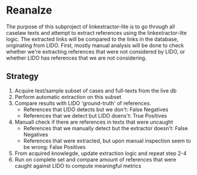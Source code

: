 # Reanalze

The purpose of this subproject of linkextractor-lite is to go through all caselaw texts and attempt to extract references using the linkextractor-lite logic. The extracted links will be compared to the links in the database, originating from LIDO. First, mostly manual analysis will be done to check whether we're extracting references that were not considered by LIDO, or whether LIDO has references that we are not considering.

## Strategy

1. Acquire test/sample subset of cases and full-texts from the live db
2. Perform automatic extraction on this subset
3. Compare results with LIDO 'ground-truth' of references.
    - References that LIDO detects but we don't: False Negatives
    - References that we detect but LIDO doens't: True Positives
4. Manuall check if there are references in texts that were uncaught
    - References that we manually detect but the extractor doesn't: False Negatives
    - References that were extracted, but upon manual inspection seem to be wrong: False Positives
5. From acquired knowlegde, update extraction logic and repeat step 2-4
6. Run on complete set and compare amount of references that were caught against LIDO to compute meaningful metrics
